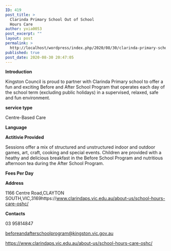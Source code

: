 ```yaml
---
ID: 419
post_title: >
  Clarinda Primary School Out of School
  Hours Care
author: yxia0053
post_excerpt: ""
layout: post
permalink: >
  http://localhost/wordpress/index.php/2020/08/30/clarinda-primary-school-out-of-school-hours-care/
published: true
post_date: 2020-08-30 20:47:05
---
```

<strong>Introduction</strong>

Kingston Council is proud to partner with Clarinda Primary school to offer a fun and exciting Before and After School Program that operates each day of the school term (excluding public holidays) in a supervised, relaxed, safe and fun environment.

<strong>service type</strong>

Centre-Based Care

<strong>Language</strong>



<strong>Actitivie Provided</strong>

Sessions offer a mix of structured and unstructured indoor and outdoor games, art, craft, cooking and special events. Children are provided with a heathy and delicious breakfast in the Before School Program and nutritious afternoon tea during the After School Program.

<strong>Fees Per Day</strong>



<strong>Address</strong>

1166 Centre Road,CLAYTON SOUTH,VIC,3169https://www.clarindaps.vic.edu.au/about-us/school-hours-care-oshc/

<strong>Contacts</strong>

03 95814847

beforeandafterschoolprogram@kingston.vic.gov.au

https://www.clarindaps.vic.edu.au/about-us/school-hours-care-oshc/